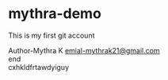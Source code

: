 # mythra-demo
This is my first git  account


Author-Mythra K
emial-mythrak21@gmail.com
<br>
end
<br>
cxhkldfrtawdyiguy